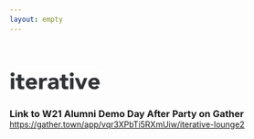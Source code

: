 ```yaml
---
layout: empty
---
```


<img src="/assets/logo-black-on-white.png" height="40" style="margin-top: 50px">

<h3 style="margin-bottom: 0">Link to W21 Alumni Demo Day After Party on Gather</h3>
<a href="https://gather.town/app/vqr3XPbTi5RXmUiw/iterative-lounge2" target="_blank">https://gather.town/app/vqr3XPbTi5RXmUiw/iterative-lounge2</a>
